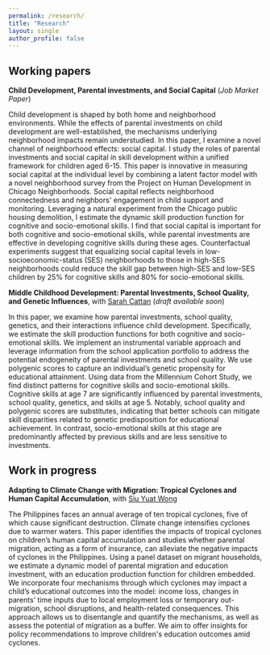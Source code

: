 ```yaml
---
permalink: /research/
title: "Research"
layout: single
author_profile: false
---
```


## Working papers

<!-- **[Child Development, Parental investments, and Social Capital](/assets/files/qianyao_jmp.pdf)** (*Job Market Paper*)  -->
**Child Development, Parental investments, and Social Capital** (*Job Market Paper*) 

<p style="font-size:14px">
    Child development is shaped by both home and neighborhood environments. While the effects of parental investments on child development are well-established, the mechanisms underlying neighborhood impacts remain understudied. In this paper, I examine a novel channel of neighborhood effects: social capital. I study the roles of parental investments and social capital in skill development within a unified framework for children aged 6-15. This paper is innovative in measuring social capital at the individual level by combining a latent factor model with a novel neighborhood survey from the Project on Human Development in Chicago Neighborhoods. Social capital reflects neighborhood connectedness and neighbors' engagement in child support and monitoring. Leveraging a natural experiment from the Chicago public housing demolition, I estimate the dynamic skill production function for cognitive and socio-emotional skills. I find that social capital is important for both cognitive and socio-emotional skills, while parental investments are effective in developing cognitive skills during these ages. Counterfactual experiments suggest that equalizing social capital levels in low-socioeconomic-status (SES) neighborhoods to those in high-SES neighborhoods could reduce the skill gap between high-SES and low-SES children by 25% for cognitive skills and 80% for socio-emotional skills.
</p>

**Middle Childhood Development: Parental Investments, School Quality, and Genetic Influences**, with [Sarah Cattan](https://sites.google.com/site/sjcattan/home) (*draft available soon*)

<p style="font-size:14px">
In this paper, we examine how parental investments, school quality, genetics, and their interactions influence child development. Specifically, we estimate the skill production functions for both cognitive and socio-emotional skills. We implement an instrumental variable approach and leverage information from the school application portfolio to address the potential endogeneity of parental investments and school quality. We use polygenic scores to capture an individual’s genetic propensity for educational attainment. Using data from the Millennium Cohort Study, we find distinct patterns for cognitive skills and socio-emotional skills. Cognitive skills at age 7 are significantly influenced by parental investments, school quality, genetics, and skills at age 5. Notably, school quality and polygenic scores are substitutes, indicating that better schools can mitigate skill disparities related to genetic predisposition for educational achievement. In contrast, socio-emotional skills at this stage are predominantly affected by previous skills and are less sensitive to investments.
</p>


## Work in progress

**Adapting to Climate Change with Migration: Tropical Cyclones and Human Capital Accumulation**, with [Siu Yuat Wong](https://www.siuyuat.com/)

<p style="font-size:14px">
The Philippines faces an annual average of ten tropical cyclones, five of which cause significant destruction. Climate change intensifies cyclones due to warmer waters. This paper identifies the impacts of tropical cyclones on children’s human capital accumulation and studies whether parental migration, acting as a form of insurance, can alleviate the negative impacts of cyclones in the Philippines. Using a panel dataset on migrant households, we estimate a dynamic model of parental migration and education investment, with an education production function for children embedded. We incorporate four mechanisms through which cyclones may impact a child’s educational outcomes into the model: income loss, changes in parents’ time inputs due to local employment loss or temporary out-migration, school disruptions, and health-related consequences. This approach allows us to disentangle and quantify the mechanisms, as well as assess the potential of migration as a buffer. We aim to offer insights for policy recommendations to improve children's education outcomes amid cyclones.
</p>